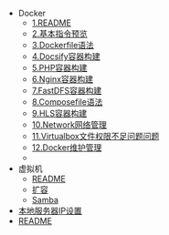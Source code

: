 * Docker
  * [1.README](/person/Docker/)
  * [2.基本指令预览](/person/Docker/基本指令预览)
  * [3.Dockerfile语法](/person/Docker/Dockerfile语法)
  * [4.Docsify容器构建](/person/Docker/Docsify容器构建)
  * [5.PHP容器构建](/person/Docker/PHP容器构建)
  * [6.Nginx容器构建](/person/Docker/Nginx容器构建)
  * [7.FastDFS容器构建](/person/Docker/FastDFS容器构建)
  * [8.Composefile语法](/person/Docker/Composefile语法)
  * [9.HLS容器构建](/person/Docker/HLS容器构建.md)
  * [10.Network网络管理](/person/Docker/Network网络管理.md)
  * [11.Virtualbox文件权限不足问题问题](/person/Docker/Virtualbox文件权限不足问题问题)
  * [12.Docker维护管理](/person/Docker/Docker维护管理)
  * 
* 虚拟机
  * [README](/person/Docker/虚拟机/)
  * [扩容](/person/Docker/虚拟机/VMware扩容)
  * [Samba](/person/Docker/虚拟机/Samba)
* [本地服务器IP设置](/person/Docker/本地服务器IP设置)
* [README](/person/)

